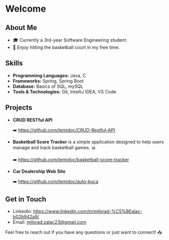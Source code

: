 # Welcome

## About Me

- 🎓 Currently a 3rd-year Software Engineering student.
- 🏀 Enjoy hitting the basketball court in my free time.

## Skills

- **Programming Languages:** Java, C
- **Frameworks:** Spring, Spring Boot
- **Database:** Basics of SQL, mySQL
- **Tools & Technologies:** Git, IntelliJ IDEA, VS Code

## Projects

- **CRUD RESTful API**

  ➡️ https://github.com/lemidoc/CRUD-Restful-API 

- **Basketball Score Tracker** is a simple application designed to help users manage and track basketball games. 📊

  ➡️ https://github.com/lemidoc/basketball-score-tracker
  
- **Car Dealership Web Site**
  
  ➡️ https://github.com/lemidoc/auto-kuca 

## Get in Touch

- LinkedIn: https://www.linkedin.com/in/milorad-%C5%BEalac-b02b942a9/
- Email: milorad.zalac23@gmail.com 

Feel free to reach out if you have any questions or just want to connect! 📥

<!---
lemidoc/lemidoc is a ✨ special ✨ repository because its `README.md` (this file) appears on your GitHub profile.
You can click the Preview link to take a look at your changes.
--->
